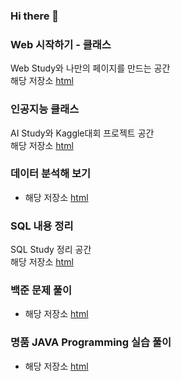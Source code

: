 ### Hi there 👋

### Web 시작하기 - 클래스
Web Study와 나만의 페이지를 만드는 공간
<br>해당 저장소 [html](https://github.com/P-C-Space/html)

### 인공지능 클래스
AI Study와 Kaggle대회 프로젝트 공간 
<br>해당 저장소 [html](https://github.com/P-C-Space/AI_Study)

### 데이터 분석해 보기

* 해당 저장소 [html](https://github.com/P-C-Space/MyDataAnalysis)

### SQL 내용 정리
SQL Study 정리 공간
<br>해당 저장소 [html](https://github.com/P-C-Space/SQLStudy)

### 백준 문제 풀이
* 해당 저장소 [html](https://github.com/P-C-Space/Baekjoon)

### 명품 JAVA Programming 실습 풀이
* 해당 저장소 [html](https://github.com/P-C-Space/Practicing-the-textbook)

<!--
**P-C-Space/P-C-Space** is a ✨ _special_ ✨ repository because its `README.md` (this file) appears on your GitHub profile.

Here are some ideas to get you started:

- 🔭 I’m currently working on ...
- 🌱 I’m currently learning ...
- 👯 I’m looking to collaborate on ...
- 🤔 I’m looking for help with ...
- 💬 Ask me about ...
- 📫 How to reach me: ...
- 😄 Pronouns: ...
- ⚡ Fun fact: ...
-->
